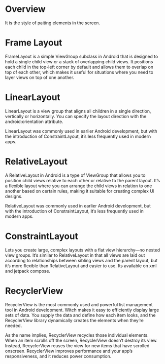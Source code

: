 # Overview

It is the style of paiting elements in the screen.

# Frame Layout

FrameLayout is a simple ViewGroup subclass in Android that is designed to hold a single child view or a stack of overlapping child views. It positions each child in the top-left corner by default and allows them to overlap on top of each other, which makes it useful for situations where you need to layer views on top of one another.

# LinearLayout

LinearLayout is a view group that aligns all children in a single direction, vertically or horizontally. You can specify the layout direction with the android:orientation attribute.

LinearLayout was commonly used in earlier Android development, but with the introduction of ConstraintLayout, it’s less frequently used in modern apps.

# RelativeLayout

A RelativeLayout in Android is a type of ViewGroup that allows you to position child views relative to each other or relative to the parent layout. It’s a flexible layout where you can arrange the child views in relation to one another based on certain rules, making it suitable for creating complex UI designs.

RelativeLayout was commonly used in earlier Android development, but with the introduction of ConstraintLayout, it’s less frequently used in modern apps.

# ConstraintLayout

Lets you create large, complex layouts with a flat view hierarchy—no nested view groups. It’s similar to RelativeLayout in that all views are laid out according to relationships between sibling views and the parent layout, but it’s more flexible than RelativeLayout and easier to use. Its available on xml and jetpack compose.

# RecyclerView

RecyclerView is the most commonly used and powerful list management tool in Android development. Witch makes it easy to efficiently display large sets of data. You supply the data and define how each item looks, and the RecyclerView library dynamically creates the elements when they’re needed.

As the name implies, RecyclerView recycles those individual elements. When an item scrolls off the screen, RecyclerView doesn’t destroy its view. Instead, RecyclerView reuses the view for new items that have scrolled onscreen. RecyclerView improves performance and your app’s responsiveness, and it reduces power consumption.

